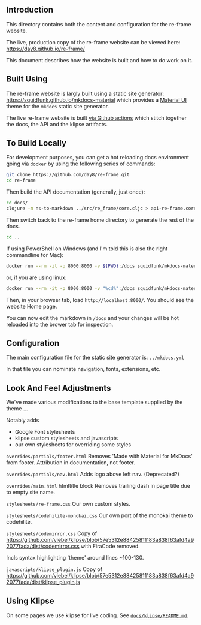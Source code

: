 ## Introduction 

This directory contains both the content and configuration for the re-frame website. 

The live, production copy of the re-frame website can be viewed here: 
https://day8.github.io/re-frame/

This document describes how the website is built and how to do work on it. 


## Built Using 

The re-frame website is largly built using a static site generator:
<https://squidfunk.github.io/mkdocs-material> which provides 
a [Material UI](https://material.io/) theme for the `mkdocs` static site generator.

The live re-frame website is built [via Github actions](https://github.com/day8/re-frame/blob/feature/mkdocs/.github/workflows/docs-workflow.yml)
which stitch together the docs, the API and the klipse artifacts.

## To Build Locally

For development purposes, you can get a hot reloading docs environment going via `docker` by using the following series of commands: 
```sh
git clone https://github.com/day8/re-frame.git
cd re-frame
```

Then build the API documentation (generally, just once):
```sh
cd docs/
clojure -m ns-to-markdown ../src/re_frame/core.cljc > api-re-frame.core.md 
```

Then switch back to the re-frame home directory to generate the rest of the docs. 
```sh
cd ..
```

If using PowerShell on Windows (and I'm told this is also the right commandline for Mac):
```sh
docker run --rm -it -p 8000:8000 -v ${PWD}:/docs squidfunk/mkdocs-material:5.1.1
```
or, if you are using linux:
```sh
docker run --rm -it -p 8000:8000 -v "%cd%":/docs squidfunk/mkdocs-material:5.1.1
```

Then, in your browser tab, load `http://localhost:8000/`. You should see the website Home page. 

You can now edit the markdown in `/docs` and your changes will be hot reloaded into the brower tab for inspection.


## Configuration

The main configuration file for the static site generator is:
`../mkdocs.yml`

In that file you can nominate navigation, fonts, extensions, etc.

## Look And Feel Adjustments 

We've made various modifications to the base template supplied by the theme ... 

Notably adds
- Google Font stylesheets
- klipse custom stylesheets and javascripts
- our own stylesheets for overriding some styles

`overrides/partials/footer.html`
Removes 'Made with Material for MkDocs' from footer.
Attribution in documentation, not footer.

`overrides/partials/nav.html`
Adds logo above left nav. (Deprecated?)

`overrides/main.html`
htmltitle block
Removes trailing dash in page title due to empty site name.

`stylesheets/re-frame.css`
Our own custom styles.

`stylesheets/codehilite-monokai.css`
Our own port of the monokai theme to codehilite.

`stylesheets/codemirror.css`
Copy of https://github.com/viebel/klipse/blob/57e5312e88425811183a838f63afd4a92077fada/dist/codemirror.css
with FiraCode removed.

Incls syntax highlighting 'theme' around lines ~100-130.

`javascripts/klipse_plugin.js`
Copy of https://github.com/viebel/klipse/blob/57e5312e88425811183a838f63afd4a92077fada/dist/klipse_plugin.js

## Using Klipse

On some pages we use klipse for live coding. 
See [`docs/klipse/README.md`](klipse/README.md).
